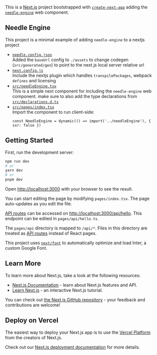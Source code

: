 This is a [Next.js](https://nextjs.org/) project bootstrapped with [`create-next-app`](https://github.com/vercel/next.js/tree/canary/packages/create-next-app) adding the [`needle-engine`](https://engine.needle.tools/docs/html.html) web component.

## Needle Engine
This project is a minimal example of adding `needle-engine` to a nextjs project

- [`needle.config.json`](./needle.config.json)  
  Added the `baseUrl` config to `./assets` to change codegen (`src/generated/gen`) to point to the next.js local server relative url
- [`next.config.js`](./next.config.js)  
  Include the nextjs plugin which handles `transpilePackages`, webpack `defines` and licensing
- [`src/needleEngine.tsx`](src/needleEngine.tsx)  
  This is a simple next component for including the `needle-engine` web component. 
  make sure to also add the type declarations from [`src/declarations.d.ts`](./src/declarations.d.ts)  
- [`src/pages/index.tsx`](./src/pages/index.tsx)  
  Import the component to run client-side:  
  ```tsx
  const NeedleEngine = dynamic(() => import('../needleEngine'), { ssr: false })
  ```   

## Getting Started

First, run the development server:

```bash
npm run dev
# or
yarn dev
# or
pnpm dev
```

Open [http://localhost:3000](http://localhost:3000) with your browser to see the result.

You can start editing the page by modifying `pages/index.tsx`. The page auto-updates as you edit the file.

[API routes](https://nextjs.org/docs/api-routes/introduction) can be accessed on [http://localhost:3000/api/hello](http://localhost:3000/api/hello). This endpoint can be edited in `pages/api/hello.ts`.

The `pages/api` directory is mapped to `/api/*`. Files in this directory are treated as [API routes](https://nextjs.org/docs/api-routes/introduction) instead of React pages.

This project uses [`next/font`](https://nextjs.org/docs/basic-features/font-optimization) to automatically optimize and load Inter, a custom Google Font.


## Learn More

To learn more about Next.js, take a look at the following resources:

- [Next.js Documentation](https://nextjs.org/docs) - learn about Next.js features and API.
- [Learn Next.js](https://nextjs.org/learn) - an interactive Next.js tutorial.

You can check out [the Next.js GitHub repository](https://github.com/vercel/next.js/) - your feedback and contributions are welcome!

## Deploy on Vercel

The easiest way to deploy your Next.js app is to use the [Vercel Platform](https://vercel.com/new?utm_medium=default-template&filter=next.js&utm_source=create-next-app&utm_campaign=create-next-app-readme) from the creators of Next.js.

Check out our [Next.js deployment documentation](https://nextjs.org/docs/deployment) for more details.
